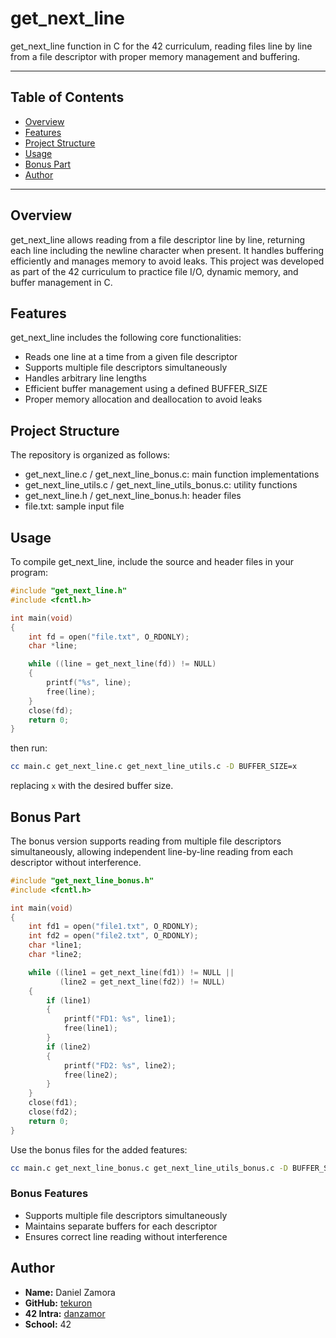 # get_next_line
get_next_line function in C for the 42 curriculum, reading files line by line from a file descriptor with proper memory management and buffering.

---

## Table of Contents
- [Overview](#overview)
- [Features](#features)
- [Project Structure](#project-structure)
- [Usage](#usage)
- [Bonus Part](#bonus-part)
- [Author](#author)

---

## Overview
get_next_line allows reading from a file descriptor line by line, returning each line including the newline character when present. It handles buffering efficiently and manages memory to avoid leaks. This project was developed as part of the 42 curriculum to practice file I/O, dynamic memory, and buffer management in C.

## Features
get_next_line includes the following core functionalities:
- Reads one line at a time from a given file descriptor
- Supports multiple file descriptors simultaneously
- Handles arbitrary line lengths
- Efficient buffer management using a defined BUFFER_SIZE
- Proper memory allocation and deallocation to avoid leaks

## Project Structure
The repository is organized as follows:
- get_next_line.c / get_next_line_bonus.c: main function implementations
- get_next_line_utils.c / get_next_line_utils_bonus.c: utility functions
- get_next_line.h / get_next_line_bonus.h: header files
- file.txt: sample input file

## Usage
To compile get_next_line, include the source and header files in your program:

```c
#include "get_next_line.h"
#include <fcntl.h>

int main(void)
{
    int fd = open("file.txt", O_RDONLY);
    char *line;

    while ((line = get_next_line(fd)) != NULL)
    {
        printf("%s", line);
        free(line);
    }
    close(fd);
    return 0;
}
```

then run:
```bash
cc main.c get_next_line.c get_next_line_utils.c -D BUFFER_SIZE=x
```
replacing ``x`` with the desired buffer size.

## Bonus Part
The bonus version supports reading from multiple file descriptors simultaneously, allowing independent line-by-line reading from each descriptor without interference.

```c
#include "get_next_line_bonus.h"
#include <fcntl.h>

int main(void)
{
    int fd1 = open("file1.txt", O_RDONLY);
    int fd2 = open("file2.txt", O_RDONLY);
    char *line1;
    char *line2;

    while ((line1 = get_next_line(fd1)) != NULL ||
           (line2 = get_next_line(fd2)) != NULL)
    {
        if (line1)
        {
            printf("FD1: %s", line1);
            free(line1);
        }
        if (line2)
        {
            printf("FD2: %s", line2);
            free(line2);
        }
    }
    close(fd1);
    close(fd2);
    return 0;
}
```

Use the bonus files for the added features:
```bash
cc main.c get_next_line_bonus.c get_next_line_utils_bonus.c -D BUFFER_SIZE=x
```

### Bonus Features
- Supports multiple file descriptors simultaneously
- Maintains separate buffers for each descriptor
- Ensures correct line reading without interference

## Author
- **Name:** Daniel Zamora
- **GitHub:** [tekuron](https://github.com/tekuron)
- **42 Intra:** [danzamor](https://profile-v3.intra.42.fr/users/danzamor)
- **School:** 42
